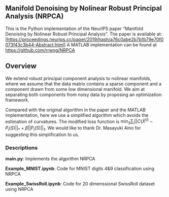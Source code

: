 ## Manifold Denoising by Nolinear Robust Principal Analysis (NRPCA)
This is the Python implementation of the NeurIPS paper “Manifold Denoising by Nolinear Robust Principal Analysis”. The paper is available at: [https://proceedings.neurips.cc/paper/2019/hash/a76c0abe2b7b1b79e70f0073f43c3b44-Abstract.html] A MATLAB implementation can be found at https://github.com/rrwng/NRPCA

## Overview

We extend robust principal component analysis to nolinear manifolds, where we assume that the data matrix contains a sparse component and a component drawn from some low dimensional manifold. We aim at separating both components from noisy data by proposing an optimization framework.

Compared with the original algorithm in the paper and the MATLAB implementation, here we use a simplified algorithm which avoids the estimation of curvatures. The modified loss function is $\min_S \sum_i ||C(\widetilde{X}^{(i)}-P_i(S)||_*+\beta||P_i(S)||_1$. We would like to thank Dr. Masayuki Aino for suggesting this simplification to us.

### Descriptions

**main.py**: Implements the algprithm NRPCA

**Example_MNIST.ipynb**: Code for MNIST digits 4&9 classification using NRPCA

**Example_SwissRoll.ipynb**: Code for 20 dimenssional SwissRoll dataset using NRPCA

